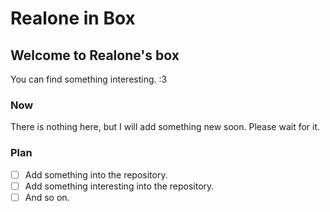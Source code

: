 # Realone in Box
## Welcome to Realone's box
You can find something interesting. :3
### Now
There is nothing here, but I will add something new soon. Please wait for it.
### Plan
- [ ] Add something into the repository.
- [ ] Add something interesting into the repository.
- [ ] And so on.
